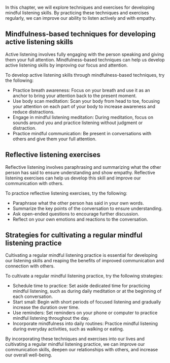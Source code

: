 
In this chapter, we will explore techniques and exercises for developing mindful listening skills. By practicing these techniques and exercises regularly, we can improve our ability to listen actively and with empathy.

Mindfulness-based techniques for developing active listening skills
-------------------------------------------------------------------

Active listening involves fully engaging with the person speaking and giving them your full attention. Mindfulness-based techniques can help us develop active listening skills by improving our focus and attention.

To develop active listening skills through mindfulness-based techniques, try the following:

* Practice breath awareness: Focus on your breath and use it as an anchor to bring your attention back to the present moment.
* Use body scan meditation: Scan your body from head to toe, focusing your attention on each part of your body to increase awareness and reduce distractions.
* Engage in mindful listening meditation: During meditation, focus on sounds around you and practice listening without judgment or distraction.
* Practice mindful communication: Be present in conversations with others and give them your full attention.

Reflective listening exercises
------------------------------

Reflective listening involves paraphrasing and summarizing what the other person has said to ensure understanding and show empathy. Reflective listening exercises can help us develop this skill and improve our communication with others.

To practice reflective listening exercises, try the following:

* Paraphrase what the other person has said in your own words.
* Summarize the key points of the conversation to ensure understanding.
* Ask open-ended questions to encourage further discussion.
* Reflect on your own emotions and reactions to the conversation.

Strategies for cultivating a regular mindful listening practice
---------------------------------------------------------------

Cultivating a regular mindful listening practice is essential for developing our listening skills and reaping the benefits of improved communication and connection with others.

To cultivate a regular mindful listening practice, try the following strategies:

* Schedule time to practice: Set aside dedicated time for practicing mindful listening, such as during daily meditation or at the beginning of each conversation.
* Start small: Begin with short periods of focused listening and gradually increase the duration over time.
* Use reminders: Set reminders on your phone or computer to practice mindful listening throughout the day.
* Incorporate mindfulness into daily routines: Practice mindful listening during everyday activities, such as walking or eating.

By incorporating these techniques and exercises into our lives and cultivating a regular mindful listening practice, we can improve our communication skills, deepen our relationships with others, and increase our overall well-being.
